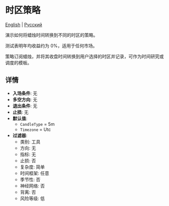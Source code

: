 # 时区策略
[English](README.md) | [Русский](README_ru.md)

演示如何将蜡烛时间转换到不同的时区的策略。

测试表明年均收益约为 0%，适用于任何市场。

策略订阅蜡烛，并将其收盘时间转换到用户选择的时区并记录，可作为时间研究或调度的模板。

## 详情

- **入场条件**: 无
- **多空方向**: 无
- **退出条件**: 无
- **止损**: 无
- **默认值**:
  - `CandleType` = 5m
  - `Timezone` = Utc
- **过滤器**:
  - 类别: 工具
  - 方向: 无
  - 指标: 无
  - 止损: 否
  - 复杂度: 简单
  - 时间框架: 任意
  - 季节性: 否
  - 神经网络: 否
  - 背离: 否
  - 风险等级: 低

